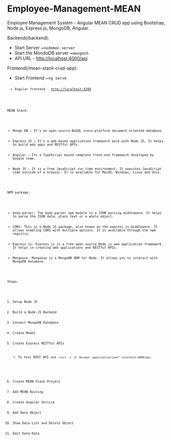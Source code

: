 # Employee-Management-MEAN
Employee Management System - Angular MEAN CRUD app using Bootstrap, Node.js, Express.js, MongoDB, Angular.

Backend(/backend):
<ul>
  <li>Start Server ~<code>nodemon server</code></li>
  <li>Start the MondoDB server ~<code>mongosh</code></li>
  <li>API URL - <a href="http://localhost:4000/api">http://localhost:4000/api</a></li>
</ul>
Frontend(/mean-stack-crud-app):
<ul>
  <li>Start Frontend ~<code>ng serve<code></li>
  <li>Angular frontend - <a href="http://localhost:4200">http://localhost:4200</a></li>
</ul>

MEAN Stack:
<ul>
  <li>Mongo DB – It’s an open-source NoSQL cross-platform document-oriented database.</li>
  <li>Express JS – It’s a web-based application framework work with Node JS, It helps to build web apps and RESTful APIs.</li>
  <li>Angular – Its a TypeScript based complete front-end framework developed by Google team.</li>
  <li>Node JS – It is a free JavaScript run time environment, It executes JavaScript code outside of a browser. It is available for MacOS, Windows, Linux and Unix.</li>
</ul>

NPM package:
<ul>
  <li>body-parser: The body-parser npm module is a JSON parsing middleware. It helps to parse the JSON data, plain text or a whole object.</li>
  <li>CORS: This is a Node JS package, also known as the express js middleware. It allows enabling CORS with multiple options. It is available through the npm registry.</li>
  <li>Express.js: Express js is a free open source Node js web application framework. It helps in creating web applications and RESTful APIs.</li>
  <li>Mongoose: Mongoose is a MongoDB ODM for Node. It allows you to interact with MongoDB database.</li>
</ul>

Steps:
<ol>
  <li>Setup Node JS</li>
  <li>Build a Node.JS Backend</li>
  <li>Connect MongoDB Database</li>
  <li>Create Model</li>
  <li>Create Express RESTful APIs
    <ul>
      <li>To test REST API use ~<code>curl -i -H "Accept: application/json" localhost:4000/api</code>. </li>
    </ul>
  </li>
  <li>Create MEAN Stack Project</li>
  <li>Add MEAN Routing</li>
  <li>Create Angular Service</li>
  <li>Add Data Object</li>
  <li>Show Data List and Delete Object</li>
  <li>Edit Data Data</li>
</ol>












